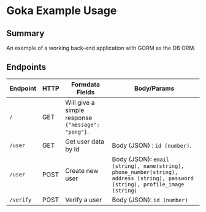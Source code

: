 # Goka Example Usage

## Summary

An example of a working back-end application with GORM as the DB ORM.

## Endpoints

| Endpoint      | HTTP   | Formdata Fields            | Body/Params                                                             |
| ------------- | ------ | ---------------------- | ---------------------------------------------------------------- |
| `/`    | GET    | Will give a simple response `{"message": "pong"}`.| |
| `/user` | GET    | Get user data by Id   | Body (JSON) : `id (number)`.|
| `/user`    | POST   | Create new user | Body (JSON): `email (string), name(string), phone_number(string), address (string), password (string), profile_image (string)`|
| `/verify`    | POST   | Verify a user | Body (JSON): `id (number)`|
